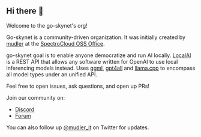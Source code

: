 ## Hi there 👋

Welcome to the go-skynet's org!

Go-skynet is a community-driven organization. It was initially created by [mudler](https://github.com/mudler/) at the [SpectroCloud OSS Office](https://github.com/spectrocloud).

go-skynet goal is to enable anyone democratize and run AI locally. [LocalAI](https://github.com/go-skynet/LocalAI) is a REST API that allows any software written for OpenAI to use local inferencing models instead. 
Uses [ggml](https://github.com/ggerganov/ggml), [gpt4all](https://github.com/nomic-ai/gpt4all) and [llama.cpp](https://github.com/ggerganov/llama.cpp) to encompass all model types under an unified API.

Feel free to open issues, ask questions, and open up PRs!

Join our community on:

- [Discord](https://discord.gg/JgsnuMTU)
- [Forum](https://github.com/go-skynet/LocalAI/discussions)

You can also follow up [@mudler_it](https://twitter.com/mudler_it/) on Twitter for updates.

<!--

**Here are some ideas to get you started:**

🙋‍♀️ A short introduction - what is your organization all about?
🌈 Contribution guidelines - how can the community get involved?
👩‍💻 Useful resources - where can the community find your docs? Is there anything else the community should know?
🍿 Fun facts - what does your team eat for breakfast?
🧙 Remember, you can do mighty things with the power of [Markdown](https://docs.github.com/github/writing-on-github/getting-started-with-writing-and-formatting-on-github/basic-writing-and-formatting-syntax)
-->
